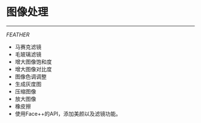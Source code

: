 # 图像处理
***
 *FEATHER*
+ 马赛克滤镜
+ 毛玻璃滤镜
+ 增大图像饱和度
+ 增大图像对比度
+ 图像色调调整
+ 生成灰度图
+ 压缩图像
+ 放大图像
+ 橡皮擦
+ 使用Face++的API，添加美颜以及滤镜功能。